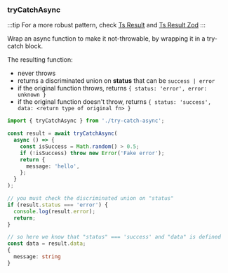 ### tryCatchAsync

:::tip
For a more robust pattern, check [Ts Result](/item/util-ts-result) and [Ts Result Zod](/item/util-ts-result-zod)
:::

Wrap an async function to make it not-throwable, by wrapping it in a try-catch block.  

The resulting function:
- never throws
- returns a discriminated union on **status** that can be `success | error`
- if the original function throws, returns `{ status: 'error', error: unknown }`
- if the original function doesn't throw, returns `{ status: 'success', data: <return type of original fn> }`


```ts
import { tryCatchAsync } from './try-catch-async';

const result = await tryCatchAsync(
  async () => {
    const isSuccess = Math.random() > 0.5;
    if (!isSuccess) throw new Error('Fake error');
    return {
      message: 'hello',
    };
  }
);

// you must check the discriminated union on "status"
if (result.status === 'error') {
  console.log(result.error);
  return;
}

// so here we know that "status" === 'success' and "data" is defined
const data = result.data;
{
  message: string
}

```